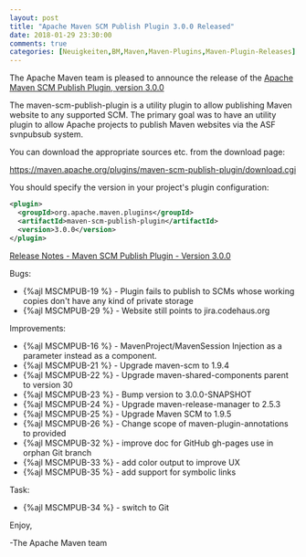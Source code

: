 ```yaml
---
layout: post
title: "Apache Maven SCM Publish Plugin 3.0.0 Released"
date: 2018-01-29 23:30:00
comments: true
categories: [Neuigkeiten,BM,Maven,Maven-Plugins,Maven-Plugin-Releases]
---
```

The Apache Maven team is pleased to announce the release of the 
[Apache Maven SCM Publish Plugin, version 3.0.0](http://maven.apache.org/plugins/maven-scm-publish-plugin/)

The maven-scm-publish-plugin is a utility plugin to allow publishing Maven 
website to any supported SCM. The primary goal was to have an utility plugin 
to allow Apache projects to publish Maven websites via the ASF svnpubsub 
system.

You can download the appropriate sources etc. from the download page:

https://maven.apache.org/plugins/maven-scm-publish-plugin/download.cgi


You should specify the version in your project's plugin configuration:

``` xml
<plugin>
  <groupId>org.apache.maven.plugins</groupId>
  <artifactId>maven-scm-publish-plugin</artifactId>
  <version>3.0.0</version>
</plugin>
```

<!-- more -->

[Release Notes - Maven SCM Publish Plugin - Version 3.0.0](https://issues.apache.org/jira/secure/ReleaseNote.jspa?projectId=12317920&version=12331371)

Bugs:

 * {%ajl MSCMPUB-19 %} - Plugin fails to publish to SCMs whose working copies don't have any kind of private storage
 * {%ajl MSCMPUB-29 %} - Website still points to jira.codehaus.org

Improvements:

 * {%ajl MSCMPUB-16 %} - MavenProject/MavenSession Injection as a parameter instead as a component.
 * {%ajl MSCMPUB-21 %} - Upgrade maven-scm to 1.9.4
 * {%ajl MSCMPUB-22 %} - Upgrade maven-shared-components parent to version 30
 * {%ajl MSCMPUB-23 %} - Bump version to 3.0.0-SNAPSHOT
 * {%ajl MSCMPUB-24 %} - Upgrade maven-release-manager to 2.5.3
 * {%ajl MSCMPUB-25 %} - Upgrade Maven SCM to 1.9.5
 * {%ajl MSCMPUB-26 %} - Change scope of maven-plugin-annotations to provided
 * {%ajl MSCMPUB-32 %} - improve doc for GitHub gh-pages use in orphan Git branch
 * {%ajl MSCMPUB-33 %} - add color output to improve UX
 * {%ajl MSCMPUB-35 %} - add support for symbolic links

Task:

 * {%ajl MSCMPUB-34 %} - switch to Git

Enjoy,

-The Apache Maven team
